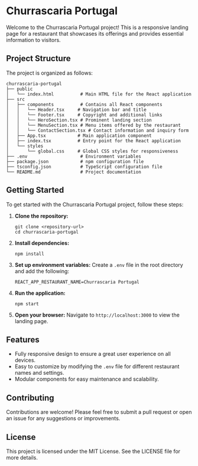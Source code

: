 # Churrascaria Portugal

Welcome to the Churrascaria Portugal project! This is a responsive landing page for a restaurant that showcases its offerings and provides essential information to visitors.

## Project Structure

The project is organized as follows:

```
churrascaria-portugal
├── public
│   └── index.html          # Main HTML file for the React application
├── src
│   ├── components          # Contains all React components
│   │   └── Header.tsx     # Navigation bar and title
│   │   └── Footer.tsx     # Copyright and additional links
│   │   └── HeroSection.tsx # Prominent landing section
│   │   └── MenuSection.tsx # Menu items offered by the restaurant
│   │   └── ContactSection.tsx # Contact information and inquiry form
│   ├── App.tsx            # Main application component
│   ├── index.tsx          # Entry point for the React application
│   └── styles
│       └── global.css     # Global CSS styles for responsiveness
├── .env                    # Environment variables
├── package.json            # npm configuration file
├── tsconfig.json           # TypeScript configuration file
└── README.md               # Project documentation
```

## Getting Started

To get started with the Churrascaria Portugal project, follow these steps:

1. **Clone the repository:**
   ```
   git clone <repository-url>
   cd churrascaria-portugal
   ```

2. **Install dependencies:**
   ```
   npm install
   ```

3. **Set up environment variables:**
   Create a `.env` file in the root directory and add the following:
   ```
   REACT_APP_RESTAURANT_NAME=Churrascaria Portugal
   ```

4. **Run the application:**
   ```
   npm start
   ```

5. **Open your browser:**
   Navigate to `http://localhost:3000` to view the landing page.

## Features

- Fully responsive design to ensure a great user experience on all devices.
- Easy to customize by modifying the `.env` file for different restaurant names and settings.
- Modular components for easy maintenance and scalability.

## Contributing

Contributions are welcome! Please feel free to submit a pull request or open an issue for any suggestions or improvements.

## License

This project is licensed under the MIT License. See the LICENSE file for more details.